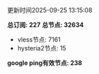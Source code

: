更新时间2025-09-25 13:15:08

**总订阅: 227**
**总节点: 32634**
- vless节点: 7161
- hysteria2节点: 15

**google ping有效节点: 238**
